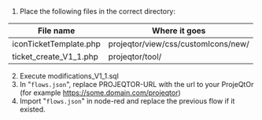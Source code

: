 1. Place the following files in the correct directory:

File name              | Where it goes
---------------------- | -----------------
iconTicketTemplate.php | projeqtor/view/css/customIcons/new/
ticket_create_V1_1.php | projeqtor/tool/

2. Execute modifications_V1_1.sql
3. In "`flows.json`", replace PROJEQTOR-URL with the url to your ProjeQtOr (for example https://some.domain.com/projeqtor)
4. Import "`flows.json`" in node-red and replace the previous flow if it existed.
